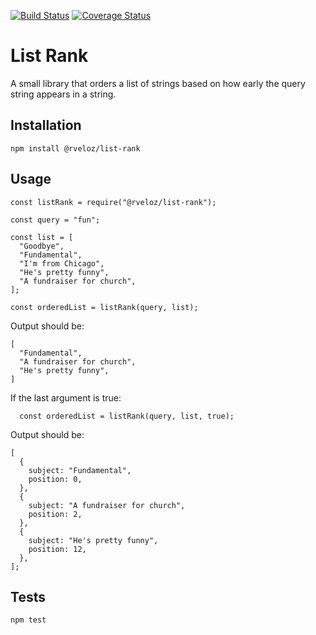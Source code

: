 [![Build Status](https://travis-ci.com/rickvlzdev/list-rank.svg?branch=master)](https://travis-ci.com/rickvlzdev/list-rank)
[![Coverage Status](https://coveralls.io/repos/github/rickvlzdev/list-rank/badge.svg)](https://coveralls.io/github/rickvlzdev/list-rank)

# List Rank

A small library that orders a list of strings based on how early the query string appears in a string.

## Installation

  `npm install @rveloz/list-rank`

## Usage

```
const listRank = require("@rveloz/list-rank");

const query = "fun";

const list = [
  "Goodbye",
  "Fundamental",
  "I'm from Chicago",
  "He's pretty funny",
  "A fundraiser for church",
];

const orderedList = listRank(query, list);

```

Output should be:

```
[
  "Fundamental",
  "A fundraiser for church",
  "He's pretty funny",
]
```

If the last argument is true:

```
  const orderedList = listRank(query, list, true);
```

Output should be:

```
[
  {
    subject: "Fundamental",
    position: 0,
  },
  {
    subject: "A fundraiser for church",
    position: 2,
  },
  {
    subject: "He's pretty funny",
    position: 12,
  },
];
```

## Tests

  `npm test`
